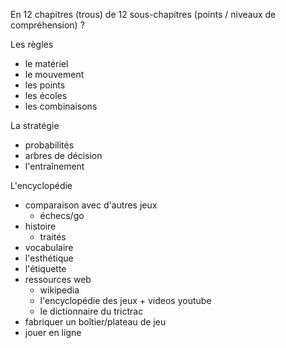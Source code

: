 En 12 chapitres (trous) de 12 sous-chapitres (points / niveaux de compréhension) ?

Les règles
- le matériel
- le mouvement
- les points
- les écoles
- les combinaisons


La stratégie
- probabilités
- arbres de décision
- l'entraînement

L'encyclopédie
- comparaison avec d'autres jeux
  - échecs/go
- histoire
  - traités
- vocabulaire
- l'esthétique
- l'étiquette
- ressources web
  - wikipedia
  - l'encyclopédie des jeux + videos youtube
  - le dictionnaire du trictrac
- fabriquer un boîtier/plateau de jeu 
- jouer en ligne
